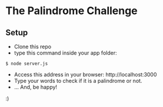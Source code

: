 # The Palindrome Challenge


## Setup

- Clone this repo
- type this command inside your app folder:

```
$ node server.js 
```

- Access this address in your browser: http://localhost:3000
- Type your words to check if it is a palindrome or not.
- ... And, be happy!

:)
